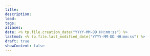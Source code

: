 ```yaml
---
title: 
description: 
lead: 
tags: 
aliases: 
date: <% tp.file.creation_date("YYYY-MM-DD HH:mm:ss") %>
lastmod: <% tp.file.last_modified_date("YYYY-MM-DD HH:mm:ss") %>
draft: true
showContent: false
---
```

